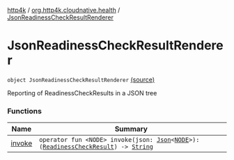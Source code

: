 [http4k](../../index.md) / [org.http4k.cloudnative.health](../index.md) / [JsonReadinessCheckResultRenderer](./index.md)

# JsonReadinessCheckResultRenderer

`object JsonReadinessCheckResultRenderer` [(source)](https://github.com/http4k/http4k/blob/master/http4k-cloudnative/src/main/kotlin/org/http4k/cloudnative/health/ReadinessCheckResultRenderer.kt#L32)

Reporting of ReadinessCheckResults in a JSON tree

### Functions

| Name | Summary |
|---|---|
| [invoke](invoke.md) | `operator fun <NODE> invoke(json: `[`Json`](../../org.http4k.format/-json/index.md)`<`[`NODE`](invoke.md#NODE)`>): (`[`ReadinessCheckResult`](../-readiness-check-result/index.md)`) -> `[`String`](https://kotlinlang.org/api/latest/jvm/stdlib/kotlin/-string/index.html) |
